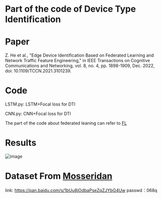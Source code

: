# Part of the code of Device Type Identification

# Paper

Z. He et al., "Edge Device Identification Based on Federated Learning and Network Traffic Feature Engineering," in IEEE Transactions on Cognitive Communications and Networking, vol. 8, no. 4, pp. 1898-1909, Dec. 2022, doi: 10.1109/TCCN.2021.3101239.

# Code

LSTM.py: LSTM+Focal loss for DTI

CNN.py: CNN+Focal loss for DTI

The part of the code about federated leaning can refer to [FL](https://github.com/BeechburgPieStar/FLAMC)

# Results

![image](https://user-images.githubusercontent.com/107237593/211349828-4b9ad38b-fc93-42b3-abef-1adcff4d9641.png)

# Dataset From [Mosseridan](https://github.com/Mosseridan/IoT-device-type-identification)
link: https://pan.baidu.com/s/1bUu8jOdbaPseZqZJYbG4Uw 
passwd：068q
